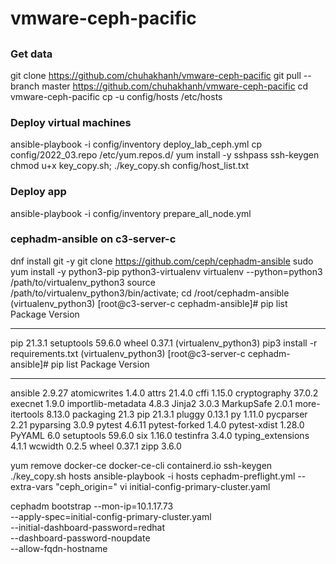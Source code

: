 # vmware-ceph-pacific

## 
### Get data
git clone https://github.com/chuhakhanh/vmware-ceph-pacific 
git pull --branch master https://github.com/chuhakhanh/vmware-ceph-pacific
cd vmware-ceph-pacific
cp -u config/hosts /etc/hosts

### Deploy virtual machines 
ansible-playbook -i config/inventory deploy_lab_ceph.yml 
cp config/2022_03.repo /etc/yum.repos.d/
yum install -y sshpass 
ssh-keygen
chmod u+x key_copy.sh; ./key_copy.sh config/host_list.txt

### Deploy app
ansible-playbook -i config/inventory prepare_all_node.yml


### cephadm-ansible on c3-server-c
dnf install git -y
git clone https://github.com/ceph/cephadm-ansible
sudo yum install -y python3-pip python3-virtualenv
virtualenv --python=python3 /path/to/virtualenv_python3
source /path/to/virtualenv_python3/bin/activate; cd /root/cephadm-ansible
(virtualenv_python3) [root@c3-server-c cephadm-ansible]# pip list
Package    Version
---------- -------
pip        21.3.1
setuptools 59.6.0
wheel      0.37.1
(virtualenv_python3) pip3 install -r requirements.txt
(virtualenv_python3) [root@c3-server-c cephadm-ansible]# pip list
Package            Version
------------------ -------
ansible            2.9.27
atomicwrites       1.4.0
attrs              21.4.0
cffi               1.15.0
cryptography       37.0.2
execnet            1.9.0
importlib-metadata 4.8.3
Jinja2             3.0.3
MarkupSafe         2.0.1
more-itertools     8.13.0
packaging          21.3
pip                21.3.1
pluggy             0.13.1
py                 1.11.0
pycparser          2.21
pyparsing          3.0.9
pytest             4.6.11
pytest-forked      1.4.0
pytest-xdist       1.28.0
PyYAML             6.0
setuptools         59.6.0
six                1.16.0
testinfra          3.4.0
typing_extensions  4.1.1
wcwidth            0.2.5
wheel              0.37.1
zipp               3.6.0


yum remove docker-ce docker-ce-cli containerd.io
ssh-keygen
./key_copy.sh hosts
ansible-playbook -i hosts cephadm-preflight.yml --extra-vars "ceph_origin="
vi initial-config-primary-cluster.yaml


cephadm bootstrap --mon-ip=10.1.17.73 \
--apply-spec=initial-config-primary-cluster.yaml \
--initial-dashboard-password=redhat \
--dashboard-password-noupdate \
--allow-fqdn-hostname 